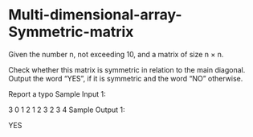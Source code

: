 # Multi-dimensional-array-Symmetric-matrix
Given the number n, not exceeding 10, and a matrix of size n × n.

Check whether this matrix is symmetric in relation to the main diagonal. Output the word “YES”, if it is symmetric and the word “NO” otherwise.

 Report a typo
Sample Input 1:

3
0 1 2
1 2 3
2 3 4
Sample Output 1:

YES
